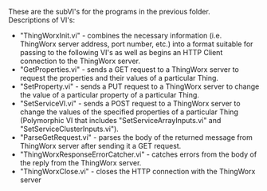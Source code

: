 These are the subVI's for the programs in the previous folder. <br>
Descriptions of VI's: <br>
- "ThingWorxInit.vi" - combines the necessary information (i.e. ThingWorx server address, port number, etc.) into a format suitable for passing to the following VI's as well as begins an HTTP Client connection to the ThingWorx server. <br>
- "GetProperties.vi" - sends a GET request to a ThingWorx server to request the properties and their values of a particular Thing. <br>
- "SetProperty.vi" - sends a PUT request to a ThingWorx server to change the value of a particular property of a particular Thing. <br>
- "SetServiceVI.vi" - sends a POST request to a ThingWorx server to change the values of the specified properties of a particular Thing (Polymorphic VI that includes "SetServiceArrayInputs.vi" and "SetServiceClusterInputs.vi"). <br>
- "ParseGetRequest.vi" - parses the body of the returned message from ThingWorx server after sending it a GET request. <br> 
- "ThingWorxResponseErrorCatcher.vi" - catches errors from the body of the reply from the ThingWorx server. <br>
- "ThingWorxClose.vi" - closes the HTTP connection with the ThingWorx server <br>
